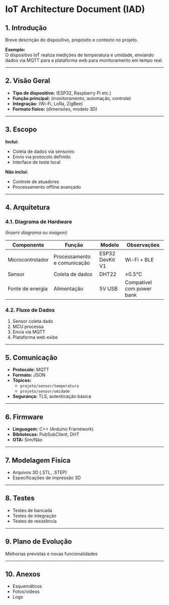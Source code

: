 # IoT Architecture Document (IAD)

## 1. Introdução
Breve descrição do dispositivo, propósito e contexto no projeto.

**Exemplo:**  
O dispositivo IoT realiza medições de temperatura e umidade, enviando dados via MQTT para a plataforma web para monitoramento em tempo real.

---

## 2. Visão Geral
- **Tipo de dispositivo:** (ESP32, Raspberry Pi etc.)  
- **Função principal:** (monitoramento, automação, controle)  
- **Integração:** (Wi-Fi, LoRa, ZigBee)  
- **Formato físico:** (dimensões, modelo 3D)

---

## 3. Escopo
**Inclui:**
- Coleta de dados via sensores
- Envio via protocolo definido
- Interface de teste local

**Não inclui:**
- Controle de atuadores
- Processamento offline avançado

---

## 4. Arquitetura
### 4.1. Diagrama de Hardware
*(Inserir diagrama ou imagem)*

| Componente | Função | Modelo | Observações |
|------------|--------|--------|-------------|
| Microcontrolador | Processamento e comunicação | ESP32 DevKit V1 | Wi-Fi + BLE |
| Sensor | Coleta de dados | DHT22 | ±0.5°C |
| Fonte de energia | Alimentação | 5V USB | Compatível com power bank |

### 4.2. Fluxo de Dados
1. Sensor coleta dado  
2. MCU processa  
3. Envia via MQTT  
4. Plataforma web exibe

---

## 5. Comunicação
- **Protocolo:** MQTT  
- **Formato:** JSON  
- **Tópicos:**  
  - `projeto/sensor/temperatura`  
  - `projeto/sensor/umidade`  
- **Segurança:** TLS, autenticação básica

---

## 6. Firmware
- **Linguagem:** C++ (Arduino Framework)  
- **Bibliotecas:** PubSubClient, DHT  
- **OTA:** Sim/Não

---

## 7. Modelagem Física
- Arquivos 3D (.STL, .STEP)  
- Especificações de impressão 3D

---

## 8. Testes
- Testes de bancada  
- Testes de integração  
- Testes de resistência

---

## 9. Plano de Evolução
Melhorias previstas e novas funcionalidades

---

## 10. Anexos
- Esquemáticos  
- Fotos/vídeos  
- Logs
